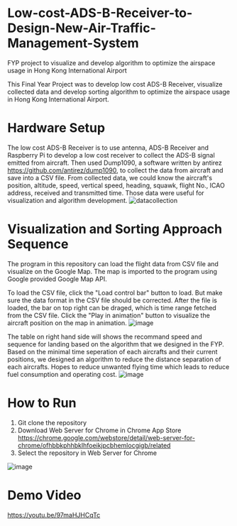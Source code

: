 # Low-cost-ADS-B-Receiver-to-Design-New-Air-Traffic-Management-System
FYP project to visualize and develop algorithm to optimize the airspace usage in Hong Kong International Airport

This Final Year Project was to develop low cost ADS-B Receiver, visualize collected data and develop sorting algorithm to optimize the airspace usage in Hong Kong International Airport. 

# Hardware Setup

The low cost ADS-B Receiver is to use antenna, ADS-B Receiver and Raspberry Pi to develop a low cost receiver to collect the ADS-B signal emitted from aircraft. Then used Dump1090, a software written by antirez https://github.com/antirez/dump1090, to collect the data from aircraft and save into a CSV file. From collected data, we could know the aircraft's position, altitude, speed, vertical speed, heading, squawk, flight No., ICAO address, received and transmitted time. Those data were useful for visualization and algorithm development.
![datacollection](https://user-images.githubusercontent.com/75830784/146626058-2139d2af-2109-4bea-b5c3-22429be7697a.png)

# Visualization and Sorting Approach Sequence
The program in this repository can load the flight data from CSV file and visualize on the Google Map. The map is imported to the program using Google provided Google Map API. 

To load the CSV file, click the "Load control bar" button to load. But make sure the data format in the CSV file should be corrected. After the file is loaded, the bar on top right can be draged, which is time range fetched from the CSV file. Click the "Play in animation" button to visualize the aircraft position on the map in animation. 
![image](https://user-images.githubusercontent.com/75830784/146626350-a2cf7b21-9893-4d90-9a89-662168796920.png)

The table on right hand side will shows the recommand speed and sequence for landing based on the algorithm that we designed in the FYP. Based on the minimal time seperation of each aircrafts and their current positions, we designed an algorithm to reduce the distance separation of each aircrafts. Hopes to reduce unwanted flying time which leads to reduce fuel consumption and operating cost.
![image](https://user-images.githubusercontent.com/75830784/146626560-b62e9a1f-50c5-4185-b2b7-a709eb6cc254.png)

# How to Run
1. Git clone the repository
2. Download Web Server for Chrome in Chrome App Store https://chrome.google.com/webstore/detail/web-server-for-chrome/ofhbbkphhbklhfoeikjpcbhemlocgigb/related
3. Select the repository in Web Server for Chrome

![image](https://user-images.githubusercontent.com/75830784/146626807-e02da99e-62b9-4bf7-ad6f-d2d5940f23a1.png)

# Demo Video
https://youtu.be/97maHJHCqTc
